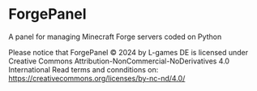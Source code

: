 # ForgePanel
A panel for managing Minecraft Forge servers coded on Python

Please notice that ForgePanel © 2024 by L-games DE is licensed under Creative Commons Attribution-NonCommercial-NoDerivatives 4.0 International 
Read terms and connditions on: https://creativecommons.org/licenses/by-nc-nd/4.0/
